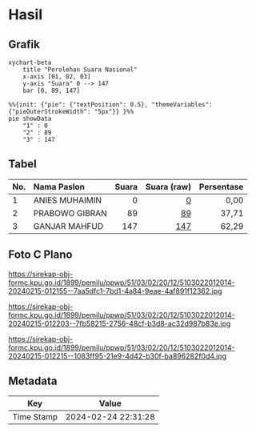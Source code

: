 # Hasil

## Grafik

```mermaid
xychart-beta
    title "Perolehan Suara Nasional"
    x-axis [01, 02, 03]
    y-axis "Suara" 0 --> 147
    bar [0, 89, 147]
```

```mermaid
%%{init: {"pie": {"textPosition": 0.5}, "themeVariables": {"pieOuterStrokeWidth": "5px"}} }%%
pie showData
    "1" : 0
    "2" : 89
    "3" : 147
```

## Tabel

| No. | Nama Paslon    | Suara | Suara (raw) | Persentase |
|:--- |:-------------- | -----:| -----------:| ----------:|
| 1   | ANIES MUHAIMIN | 0     | [0][p-1]    | 0,00       |
| 2   | PRABOWO GIBRAN | 89    | [89][p-2]   | 37,71      |
| 3   | GANJAR MAHFUD  | 147   | [147][p-3]  | 62,29      |


[p-1]: https://github.com/gigit-pemilu/pemilu-2024/blob/main/pilpres/hitung-suara/sub/51-bali/sub/03-badung/sub/02-mengwi/sub/2012-gulingan/sub/014-tps/sub/paslon-1.txt
[p-2]: https://github.com/gigit-pemilu/pemilu-2024/blob/main/pilpres/hitung-suara/sub/51-bali/sub/03-badung/sub/02-mengwi/sub/2012-gulingan/sub/014-tps/sub/paslon-2.txt
[p-3]: https://github.com/gigit-pemilu/pemilu-2024/blob/main/pilpres/hitung-suara/sub/51-bali/sub/03-badung/sub/02-mengwi/sub/2012-gulingan/sub/014-tps/sub/paslon-3.txt

## Foto C Plano

https://sirekap-obj-formc.kpu.go.id/1899/pemilu/ppwp/51/03/02/20/12/5103022012014-20240215-012155--7aa5dfc1-7bd1-4a84-9eae-4af891f12362.jpg

https://sirekap-obj-formc.kpu.go.id/1899/pemilu/ppwp/51/03/02/20/12/5103022012014-20240215-012203--7fb58215-2756-48cf-b3d8-ac32d987b83e.jpg

https://sirekap-obj-formc.kpu.go.id/1899/pemilu/ppwp/51/03/02/20/12/5103022012014-20240215-012215--1083ff95-21e9-4d42-b30f-ba896282f0d4.jpg


## Metadata

| Key        | Value               |
| ---------- | ------------------- |
| Time Stamp | 2024-02-24 22:31:28 |



